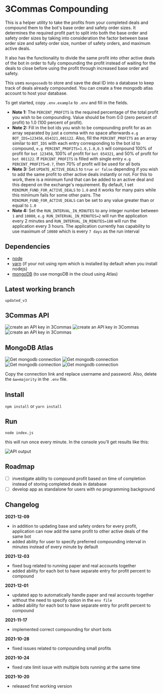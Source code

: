 # 3Commas Compounding

This is a helper utility to take the profits from your completed deals and compound them to the bot's base order and safety order sizes. It determines the required profit part to split into both the base order and safety order sizes by taking into consideration the factor between base order size and safety order size, number of safety orders, and maximum active deals.

It also has the functionality to divide the same profit into other active deals of the bot in order to fully compounding the profit instead of waiting for the deals to close before using the profit through increased base order and safety.

This uses `mongoosedb` to store and save the deal ID into a database to keep track of deals already compounded. You can create a free mongodb atlas account to host your database.

To get started, copy `.env.example` to `.env` and fill in the fields. 
- **Note 1:** The `PERCENT_PROFITS` is the required percentage of the total profit you wish to be compounding. Value should be from 0.0 (zero percent of profit) to 1.0 (100 percent of profit).
- **Note 2:** Fill in the bot ids you wish to be compounding profit for as an array separated by just a comma with no space afterwards `e.g BOT_IDS=123456,654321,001122`. Also, fill the `PERCENT_PROFITS` as an array similar to `BOT_IDS` with each entry corresponding to the bot id to compound, `e.g PERCENT_PROFITS=1.0,1.0,0.5` will compound 100% of profit for `bot 123456`, 100% of profit for `bot 654321`, and 50% of profit for `bot 001122`. If `PERCENT_PROFITS` is filled with single entry `e.g PERCENT_PROFITS=0.7`, then 70% of profit will be used for all bots
- **Note 3:** Set `UPDATE_ACTIVE_DEALS` to `true or false` depending if you wish to add the same profit to other active deals instantly or not. For this to work, there is a minimum fund that can be added to an active deal and this depend on the exchange's requirement. By default, I set `MINIMUM_FUND_FOR_ACTIVE_DEALS` to `1.0` and it works for many pairs while this minimum fails for some other pairs. The `MINIMUM_FUND_FOR_ACTIVE_DEALS` can be set to any value greater than or equal to `1.0`
- **Note 4:** Set the `RUN_INTERVAL_IN_MINUTES` to any integer number between `1` and `10080`, `e.g RUN_INTERVAL_IN_MINUTES=2` will run the application every 2 minutes and `RUN_INTERVAL_IN_MINUTES=180` will run the application every 3 hours. The application currently has capability to use maximum of `10080` which is every `7 days` as the run interval 

## Dependencies
- [node](https://nodejs.org)
- [yarn](https://yarnpkg.com/) (if your not using npm which is installed by default when you install nodejs)
- [mongoDB](https://docs.atlas.mongodb.com/getting-started/) (to use mongoDB in the cloud using Atlas)

## Latest working branch
`updated_v3`

## 3Commas API
![create an API key in 3Commas](https://github.com/mukhtarworld/compounder/blob/updated_v3/img/step1.png?raw=true)
![create an API key in 3Commas](https://github.com/mukhtarworld/compounder/blob/updated_v3/img/step2.png?raw=true)
![create an API key in 3Commas](https://github.com/mukhtarworld/compounder/blob/updated_v3/img/step3.png?raw=true)

## MongoDB Atlas
![Get mongodb connection](https://github.com/mukhtarworld/compounder/blob/updated_v3/img/mongodb%20connect%204.png?raw=true)
![Get mongodb connection](https://github.com/mukhtarworld/compounder/blob/updated_v3/img/mongodb%20connect%201.png?raw=true)
![Get mongodb connection](https://github.com/mukhtarworld/compounder/blob/updated_v3/img/mongodb%20connect%202.png?raw=true)
![Get mongodb connection](https://github.com/mukhtarworld/compounder/blob/updated_v3/img/mongodb%20connect%203.png?raw=true)

Copy the connection link and replace username and password. Also, delete the `&w=majority` in the `.env` file.

## Install
`npm install` or `yarn install`

## Run
`node index.js`

this will run once every minute. In the console you'll get results like this:

![API output](https://github.com/mukhtarworld/compounder/blob/updated_v3/img/results.png?raw=true)

## Roadmap
- [ ] investigate ability to compound profit based on time of completion instead of storing completed deals in database
- [ ] develop app as standalone for users with no programming background

## Changelog
**2021-12-09**
- in addition to updating base and safety orders for every profit, application can now add the same profit to other active
deals of the same bot
- added ability for user to specify preferred compounding interval in minutes instead of every minute by default

**2021-12-03**
- fixed bug related to running paper and real accounts together
- added ability for each bot to have separate entry for profit percent to compound

**2021-12-01**
- updated app to automatically handle paper and real accounts together without the need to specify option in the `env file`
- added ability for each bot to have separate entry for profit percent to compound

**2021-11-17**
- implemented correct compounding for short bots

**2021-10-28**
- fixed issues related to compounding small profits

**2021-10-24**
- fixed rate limit issue with multiple bots running at the same time

**2021-10-20**
- released first working version
